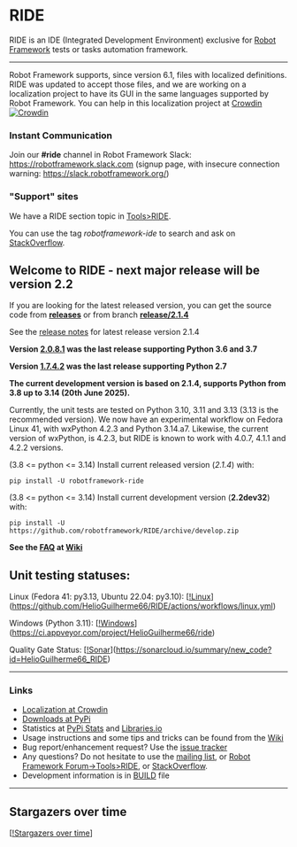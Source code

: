 # RIDE

RIDE is an IDE (Integrated Development Environment) exclusive for [Robot Framework](https://robotframework.org) tests or tasks automation framework.

----

Robot Framework supports, since version 6.1, files with localized definitions. RIDE was updated to accept those files, and we are working on a localization project to have its GUI in the same languages supported by Robot Framework.
You can help in this localization project at [Crowdin](https://crowdin.com/project/robotframework-ride) [![Crowdin](https://badges.crowdin.net/robotframework-ride/localized.svg)](https://crowdin.com/project/robotframework-ride)


### Instant Communication

Join our **#ride** channel in Robot Framework Slack: https://robotframework.slack.com
(signup page, with insecure connection warning: https://slack.robotframework.org/)

### "Support" sites

We have a RIDE section topic in [Tools>RIDE](https://forum.robotframework.org/c/tools/ride/21).

You can use the tag *robotframework-ide* to search and ask on [StackOverflow](https://stackoverflow.com/questions/tagged/robotframework-ide).

## **Welcome to RIDE - next major release will be version 2.2**

If you are looking for the latest released version, you can get the source code from **[releases](https://github.com/robotframework/RIDE/releases)** or from branch **[release/2.1.4](https://github.com/robotframework/RIDE/tree/release/2.1.4)**

See the [release notes](https://github.com/robotframework/RIDE/blob/master/doc/releasenotes/ride-2.1.4.rst) for latest release version 2.1.4

**Version [2.0.8.1](https://github.com/robotframework/RIDE/tree/release/2.0.8.1) was the last release supporting Python 3.6 and 3.7**

**Version [1.7.4.2](https://github.com/robotframework/RIDE/tree/release/1.7.4.2) was the last release supporting Python 2.7**


**The current development version is based on 2.1.4, supports Python from 3.8 up to 3.14 (20th June 2025).**

Currently, the unit tests are tested on Python 3.10, 3.11 and 3.13 (3.13 is the recommended version).
We now have an experimental workflow on Fedora Linux 41, with wxPython 4.2.3 and Python 3.14.a7.
Likewise, the current version of wxPython, is 4.2.3, but RIDE is known to work with 4.0.7, 4.1.1 and 4.2.2 versions.

(3.8 &lt;= python &lt;= 3.14) Install current released version (*2.1.4*) with:

`pip install -U robotframework-ride`

(3.8 &lt;= python &lt;= 3.14) Install current development version (**2.2dev32**) with:

`pip install -U https://github.com/robotframework/RIDE/archive/develop.zip`

**See the [FAQ](https://github.com/robotframework/RIDE/wiki/F%2eA%2eQ%2e) at [Wiki](https://github.com/robotframework/RIDE/wiki)**



## Unit testing statuses:

Linux (Fedora 41: py3.13, Ubuntu 22.04: py3.10): [[!Linux](https://img.shields.io/github/actions/workflow/status/HelioGuilherme66/RIDE/linux.yml)](https://github.com/HelioGuilherme66/RIDE/actions/workflows/linux.yml)

Windows (Python 3.11): [[!Windows](https://ci.appveyor.com/api/projects/status/github/HelioGuilherme66/RIDE?branch=master&svg=true)](https://ci.appveyor.com/project/HelioGuilherme66/ride)

Quality Gate Status: [[!Sonar](https://sonarcloud.io/api/project_badges/measure?project=HelioGuilherme66_RIDE&metric=alert_status)](https://sonarcloud.io/summary/new_code?id=HelioGuilherme66_RIDE)

----
### Links

* [Localization at Crowdin](https://crowdin.com/project/robotframework-ride)
* [Downloads at PyPi](https://pypi.python.org/pypi/robotframework-ride)
* Statistics at [PyPi Stats](https://pypistats.org/packages/robotframework-ride) and [Libraries.io](https://libraries.io/pypi/robotframework-ride)
* Usage instructions and some tips and tricks can be found from the [Wiki](https://github.com/robotframework/RIDE/wiki)
* Bug report/enhancement request? Use the [issue tracker](https://github.com/robotframework/RIDE/issues)
* Any questions? Do not hesitate to use the [mailing list](https://groups.google.com/group/robotframework-users/), or [Robot Framework Forum->Tools>RIDE](https://forum.robotframework.org/c/tools/ride/21), or [StackOverflow](https://stackoverflow.com/questions/tagged/robotframework-ide).
* Development information is in [BUILD](https://github.com/robotframework/RIDE/blob/master/BUILD.rest) file

---

## Stargazers over time

[[!Stargazers over time](https://starchart.cc/robotframework/RIDE.svg)]
